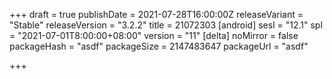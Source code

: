 +++
draft = true
publishDate = 2021-07-28T16:00:00Z
releaseVariant = "Stable"
releaseVersion = "3.2.2"
title = 21072303
[android]
sesl = "12.1"
spl = "2021-07-01T8:00:00+08:00"
version = "11"
[delta]
noMirror = false
packageHash = "asdf"
packageSize = 2147483647
packageUrl = "asdf"

+++
